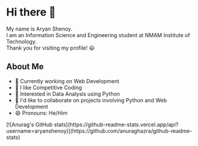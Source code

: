 <h1>Hi there 👋</h1>
<p>
My name is Aryan Shenoy. 
<br/>
I am an Information Science and Engineering student at NMAM Institute of Technology.
<br/>
Thank you for visiting my profile! 😃
</p>
<h2>About Me</h2>
<p>
  <ul>
    <li>
      🔭 Currently working on Web Development
    </li>
    <li>
      🌱 I like Competitive Coding
    </li>
    <li>
      💬 Interested in Data Analysis using Python
    </li>
    <li>
      👯 I'd like to collaborate on projects involving Python and Web Development 
    </li>
    <li>
      😄 Pronouns: He/Him
    </li>
  </ul>
</p>
[![Anurag's GitHub stats](https://github-readme-stats.vercel.app/api?username=aryanshenoy)](https://github.com/anuraghazra/github-readme-stats)
<!--
**aryanshenoy/aryanshenoy** is a ✨ _special_ ✨ repository because its `README.md` (this file) appears on your GitHub profile.

Here are some ideas to get you started:

- 🔭 I’m currently working on ...
- 🌱 I’m currently learning ...
- 👯 I’m looking to collaborate on ...
- 🤔 I’m looking for help with ...
- 💬 Ask me about ...
- 📫 How to reach me: ...
- 😄 Pronouns: ...
- ⚡ Fun fact: ...
-->
